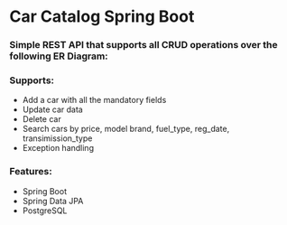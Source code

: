 # Car Catalog Spring Boot
 
### Simple REST API that supports all CRUD operations over the following ER Diagram:



### Supports:
* Add a car with all the mandatory fields
* Update car data
* Delete car
* Search cars by price, model brand, fuel_type, reg_date, transimission_type
* Exception handling

### Features: 
* Spring Boot
* Spring Data JPA
* PostgreSQL
